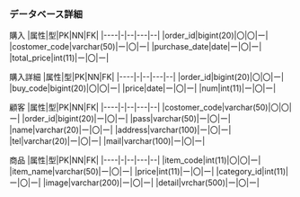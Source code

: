 ###   データベース詳細
購入
|属性|型|PK|NN|FK|
|----|-|--|---|--|
|order_id|bigint(20)|〇|〇|ー|
|costomer_code|varchar(50)|ー|〇|ー|
|purchase_date|date|ー|〇|ー|
|total_price|int(11)|ー|〇|ー|

購入詳細
|属性|型|PK|NN|FK|
|----|-|--|---|--|
|order_id|bigint(20)|〇|〇|ー|
|buy_code|bigint(20)|〇|〇|ー|
|price|date|ー|〇|ー|
|num|int(11)|ー|〇|ー|

顧客
|属性|型|PK|NN|FK|
|----|-|--|---|--|
|costomer_code|varchar(50)|〇|〇|ー|
|order_id|bigint(20)|ー|〇|ー|
|pass|varchar(50)|ー|〇|ー|
|name|varchar(20)|ー|〇|ー|
|address|varchar(100)|ー|〇|ー|
|tel|varchar(20)|ー|〇|ー|
|mail|varchar(100)|ー|〇|ー|


商品
|属性|型|PK|NN|FK|
|----|-|--|---|--|
|item_code|int(11)|〇|〇|ー|
|item_name|varchar(50)|ー|〇|ー|
|price|int(11)|ー|〇|ー|
|category_id|int(11)|ー|〇|ー|
|image|varchar(200)|ー|〇|ー|
|detail|vrchar(500)|ー|〇|ー|

